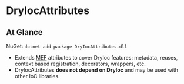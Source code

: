 # DryIocAttributes

## At Glance

NuGet: `dotnet add package DryIocAttributes.dll`

- Extends [MEF](http://msdn.microsoft.com/en-us/library/ee155691(v=vs.110).aspx) attributes to cover DryIoc features: 
metadata, reuses, context based registration, decorators, wrappers, etc.
- DryIocAttributes __does not depend on DryIoc__ and may be used with other IoC libraries.
